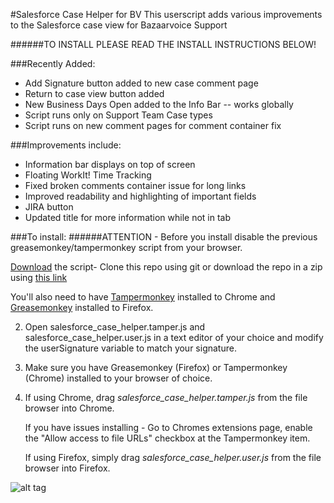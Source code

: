 #Salesforce Case Helper for BV
This userscript adds various improvements to the Salesforce case view for Bazaarvoice Support

######TO INSTALL PLEASE READ THE INSTALL INSTRUCTIONS BELOW!

###Recently Added:
* Add Signature button added to new case comment page
* Return to case view button added
* New Business Days Open added to the Info Bar -- works globally
* Script runs only on Support Team Case types
* Script runs on new comment pages for comment container fix

###Improvements include:

* Information bar displays on top of screen
* Floating WorkIt! Time Tracking
* Fixed broken comments container issue for long links
* Improved readability and highlighting of important fields
* JIRA button
* Updated title for more information while not in tab
  
###To install:
######ATTENTION - Before you install disable the previous greasemonkey/tampermonkey script from your browser. 

[Download](https://github.com/pwillia7/salesforce_case_helper/archive/master.zip) the script- Clone this repo using git or download the repo in a zip using [this link](https://github.com/pwillia7/salesforce_case_helper/archive/master.zip)

You'll also need to have [Tampermonkey](https://chrome.google.com/webstore/detail/tampermonkey/dhdgffkkebhmkfjojejmpbldmpobfkfo?hl=en) installed to Chrome and [Greasemonkey](https://addons.mozilla.org/en-US/firefox/addon/greasemonkey/) installed to Firefox.


2. Open salesforce_case_helper.tamper.js and salesforce_case_helper.user.js in a text
   editor of your choice and modify the userSignature variable to match your
signature.

3. Make sure you have Greasemonkey (Firefox) or Tampermonkey (Chrome) installed to your
browser of choice.

4. If using Chrome, drag *salesforce_case_helper.tamper.js* from the file browser
   into Chrome. 

   If you have issues installing - Go to Chromes extensions page, enable the "Allow access to file URLs" checkbox at the Tampermonkey item. 

   If using Firefox, simply drag *salesforce_case_helper.user.js* from the file browser into Firefox.

![alt tag](https://raw.github.com/pwillia7/salesforce_case_helper/master/screenshot.png)

